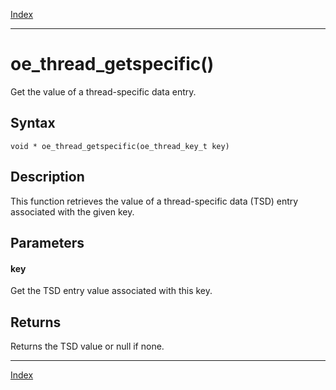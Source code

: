 [Index](index.md)

---
# oe_thread_getspecific()

Get the value of a thread-specific data entry.

## Syntax

    void * oe_thread_getspecific(oe_thread_key_t key)
## Description 

This function retrieves the value of a thread-specific data (TSD) entry associated with the given key.



## Parameters

#### key

Get the TSD entry value associated with this key.

## Returns

Returns the TSD value or null if none.

---
[Index](index.md)

